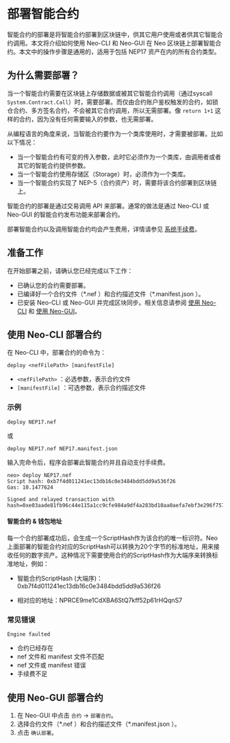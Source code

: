 # 部署智能合约

智能合约的部署是将智能合约部署到区块链中，供其它用户使用或者供其它智能合约调用。本文将介绍如何使用 Neo-CLI 和 Neo-GUI 在 Neo 区块链上部署智能合约。本文中的操作步骤是通用的，适用于包括 NEP17 资产在内的所有合约类型。

## 为什么需要部署？

当一个智能合约需要在区块链上存储数据或被其它智能合约调用（通过syscall `System.Contract.Call`）时，需要部署。而仅由合约账户鉴权触发的合约，如锁仓合约、多方签名合约，不会被其它合约调用，所以无需部署。像 `return 1+1` 这样的合约，因为没有任何需要输入的参数，也无需部署。 

从编程语言的角度来说，当智能合约要作为一个类库使用时，才需要被部署。比如以下情况：

- 当一个智能合约有可变的传入参数，此时它必须作为一个类库，由调用者或者其它的智能合约提供参数。
- 当一个智能合约使用存储区（Storage）时，必须作为一个类库。
- 当一个智能合约实现了 NEP-5（合约资产）时，需要将该合约部署到区块链上。

智能合约的部署是通过交易调用 API 来部署。通常的做法是通过 Neo-CLI 或 Neo-GUI 的智能合约发布功能来部署合约。

部署智能合约以及调用智能合约均会产生费用，详情请参见 [系统手续费](../../reference/fees.md)。

## 准备工作
在开始部署之前，请确认您已经完成以下工作：

- 已确认您的合约需要部署。
- 已编译好一个合约文件（\*.nef ）和合约描述文件（\*.manifest.json ）。
- 已安装 Neo-CLI 或 Neo-GUI 并完成区块同步。相关信息请参阅 [使用 Neo-CLI](../../node/cli/setup.md) 和 [使用 Neo-GUI](../../node/gui/install.md)。

## 使用 Neo-CLI 部署合约

在 Neo-CLI 中，部署合约的命令为：

 `deploy <nefFilePath> [manifestFile]`

-  `<nefFilePath>` ：必选参数，表示合约文件
- `[manifestFile]` ：可选参数，表示合约描述文件

### 示例

```
deploy NEP17.nef
```

或

```
deploy NEP17.nef NEP17.manifest.json
```

输入完命令后，程序会部署此智能合约并且自动支付手续费。

```
neo> deploy NEP17.nef
Script hash: 0xb7f4d011241ec13db16c0e3484bdd5dd9a536f26
Gas: 10.1477624

Signed and relayed transaction with hash=0xe03aade81fb96c44e115a1cc9cfe984a9df4a283bd10aa0aefa7ebf3e296f757
```

#### 智能合约 & 钱包地址

每一个合约部署成功后，会生成一个ScriptHash作为该合约的唯一标识符。Neo上面部署的智能合约对应的ScriptHash可以转换为20个字节的标准地址，用来接收任何的数字资产。这种情况下需要使用合约的ScriptHash作为大端序来转换标准地址，例如：

- 智能合约ScriptHash (大端序)：0xb7f4d011241ec13db16c0e3484bdd5dd9a536f26 

- 相对应的地址：NPRCE9me1CdXBA6StQ7kff52p61rHQqnS7

### 常见错误

`Engine faulted`

- 合约已经存在
- nef 文件和 manifest 文件不匹配
- nef 文件或 manifest 错误
- 手续费不足

## 使用 Neo-GUI 部署合约

1. 在 Neo-GUI 中点击 `合约` -> `部署合约`。
2. 选择合约文件（\*.nef ）和合约描述文件（\*.manifest.json ）。
3. 点击 `确认部署`。

